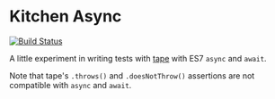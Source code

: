 # Kitchen Async

[![Build Status](https://travis-ci.org/pete-otaqui/kitchen-async.svg)](https://travis-ci.org/pete-otaqui/kitchen-async "Build Status")

A little experiment in writing tests with [tape](https://github.com/substack/tape) with ES7 `async` and `await`.

Note that tape's `.throws()` and `.doesNotThrow()` assertions are not compatible with `async` and `await`.
